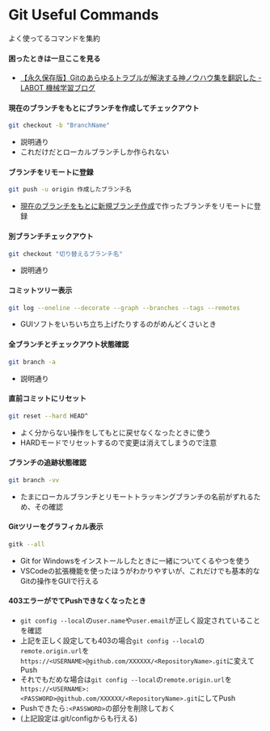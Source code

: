 # Git Useful Commands
よく使ってるコマンドを集約
#### 困ったときは一旦ここを見る
- [【永久保存版】Gitのあらゆるトラブルが解決する神ノウハウ集を翻訳した - LABOT 機械学習ブログ](https://blog.labot.jp/entry/2019/07/01/183204)
#### 現在のブランチをもとにブランチを作成してチェックアウト
```bash
git checkout -b "BranchName"
```
- 説明通り
- これだけだとローカルブランチしか作られない
#### ブランチをリモートに登録
```bash
git push -u origin 作成したブランチ名
```
- [現在のブランチをもとに新規ブランチ作成](#現在のブランチをもとにブランチを作成してチェックアウト)で作ったブランチをリモートに登録
#### 別ブランチチェックアウト
```bash
git checkout "切り替えるブランチ名"
```
- 説明通り
#### コミットツリー表示
```bash
git log --oneline --decorate --graph --branches --tags --remotes
```
- GUIソフトをいちいち立ち上げたりするのがめんどくさいとき
#### 全ブランチとチェックアウト状態確認
```bash
git branch -a
```
- 説明通り
#### 直前コミットにリセット
```bash
git reset --hard HEAD^
```
- よく分からない操作をしてもとに戻せなくなったときに使う
- HARDモードでリセットするので変更は消えてしまうので注意
#### ブランチの追跡状態確認
```bash
git branch -vv
```
- たまにローカルブランチとリモートトラッキングブランチの名前がずれるため、その確認
#### Gitツリーをグラフィカル表示
```bash
gitk --all
```
- Git for Windowsをインストールしたときに一緒についてくるやつを使う
- VSCodeの拡張機能を使ったほうがわかりやすいが、これだけでも基本的なGitの操作をGUIで行える
#### 403エラーがでてPushできなくなったとき
- `git config --local`の`user.name`や`user.email`が正しく設定されていることを確認
- 上記を正しく設定しても403の場合`git config --local`の`remote.origin.url`を`https://<USERNAME>@github.com/XXXXXX/<RepositoryName>.git`に変えてPush
- それでもだめな場合は`git config --local`の`remote.origin.url`を`https://<USERNAME>:<PASSWORD>@github.com/XXXXXX/<RepositoryName>.git`にしてPush
- Pushできたら`:<PASSWORD>`の部分を削除しておく
- (上記設定は.git/configからも行える)